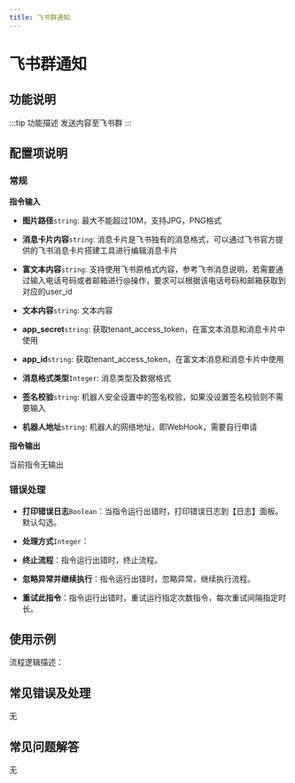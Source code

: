 ```yaml
---
title: 飞书群通知
---
```


# 飞书群通知

## 功能说明

:::tip 功能描述
发送内容至飞书群
:::

## 配置项说明

### 常规

**指令输入**

- **图片路径**`string`: 最大不能超过10M，支持JPG，PNG格式

- **消息卡片内容**`string`: 消息卡片是飞书独有的消息格式，可以通过飞书官方提供的飞书消息卡片搭建工具进行编辑消息卡片

- **富文本内容**`string`: 支持使用飞书原格式内容，参考飞书消息说明，若需要通过输入电话号码或者邮箱进行@操作，要求可以根据该电话号码和邮箱获取到对应的user_id

- **文本内容**`string`: 文本内容

- **app_secret**`string`: 获取tenant_access_token，在富文本消息和消息卡片中使用

- **app_id**`string`: 获取tenant_access_token，在富文本消息和消息卡片中使用

- **消息格式类型**`Integer`: 消息类型及数据格式

- **签名校验**`string`: 机器人安全设置中的签名校验，如果没设置签名校验则不需要输入

- **机器人地址**`string`: 机器人的网络地址，即WebHook，需要自行申请


**指令输出**

当前指令无输出

### 错误处理

- **打印错误日志**`Boolean`：当指令运行出错时，打印错误日志到【日志】面板。默认勾选。

- **处理方式**`Integer`：

 - **终止流程**：指令运行出错时，终止流程。

 - **忽略异常并继续执行**：指令运行出错时，忽略异常，继续执行流程。

 - **重试此指令**：指令运行出错时，重试运行指定次数指令，每次重试间隔指定时长。

## 使用示例

流程逻辑描述：

## 常见错误及处理

无

## 常见问题解答

无

